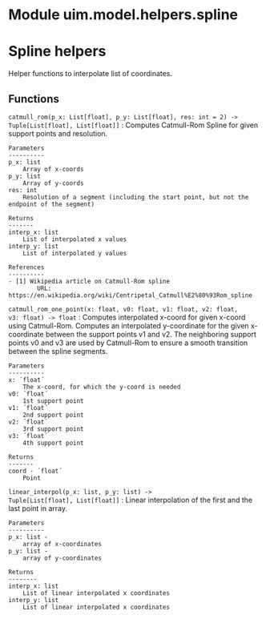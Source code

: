 Module uim.model.helpers.spline
===============================
Spline helpers
==============
Helper functions to interpolate list of coordinates.

Functions
---------

    
`catmull_rom(p_x: List[float], p_y: List[float], res: int = 2) ‑> Tuple[List[float], List[float]]`
:   Computes Catmull-Rom Spline for given support points and resolution.
    
    Parameters
    ----------
    p_x: list
        Array of x-coords
    p_y: list
        Array of y-coords
    res: int
        Resolution of a segment (including the start point, but not the endpoint of the segment)
    
    Returns
    -------
    interp_x: list
        List of interpolated x values
    interp_y: list
        List of interpolated y values
    
    References
    ----------
    - [1] Wikipedia article on Catmull-Rom spline
            URL: https://en.wikipedia.org/wiki/Centripetal_Catmull%E2%80%93Rom_spline

    
`catmull_rom_one_point(x: float, v0: float, v1: float, v2: float, v3: float) ‑> float`
:   Computes interpolated x-coord for given x-coord using Catmull-Rom.
    Computes an interpolated y-coordinate for the given x-coordinate between
    the support points v1 and v2. The neighboring support points v0 and v3 are
    used by Catmull-Rom to ensure a smooth transition between the spline
    segments.
    
    Parameters
    ----------
    x: ´float´
        The x-coord, for which the y-coord is needed
    v0: ´float´
        1st support point
    v1: ´float´
        2nd support point
    v2: ´float´
        3rd support point
    v3: ´float´
        4th support point
    
    Returns
    -------
    coord - ´float´
        Point

    
`linear_interpol(p_x: list, p_y: list) ‑> Tuple[List[float], List[float]]`
:   Linear interpolation of the first and the last point in array.
    
    Parameters
    ----------
    p_x: list -
        array of x-coordinates
    p_y: list -
        array of y-coordinates
    
    Returns
    --------
    interp_x: list
        List of linear interpolated x coordinates
    interp_y: list
        List of linear interpolated x coordinates